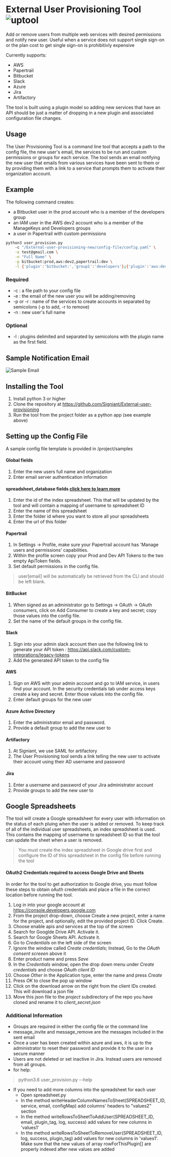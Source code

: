 # External User Provisioning Tool ![uptool](uptool.png)
Add or remove users from multiple web services with desired permissions and notify new user. Useful when a service does not support single sign-on or the plan cost to get single sign-on is prohibitivly expensive

Currently supports:

* AWS
* Papertrail
* Bitbucket
* Slack
* Azure
* Jira
* Artifactory

The tool is built using a plugin model so adding new services that have an API should be just a matter of dropping in a new plugin and associated configuration file changes.

## Usage

The User Provisioning Tool is a command line tool that accepts a path to the config file, the new user's email, the services to be run and custom permissions or groups for each service. The tool sends an email notifying the new user that emails from various services have been sent to them or by providing them with a link to a service that prompts them to activate their organization account.

## Example

The following command creates:
* a Bitbucket user in the prod account who is a member of the developers group
* an IAM user in the AWS dev2 account who is a member of the ManageKeys and Developers groups
* a user in Papertrail with custom permissions

```bash
python3 user_provision.py
    -c "/External-user-provisioning-new/config-file/config.yaml" \
    -e test@gmail.com \
    -n "Full Name" \
    -p bitbucket:prod,aws:dev2,papertrail:dev \
    -l {'plugin':'bitbucket:','group1':'developers'};{'plugin':'aws:dev2','group1':'ManageKeys','group2':'Developers'};{'plugin':'papertrail:dev','user[email]':'test@gmail.com','user[read_only]':1,'user[manage_members]':0,'user[manage_billing]':0,'user[purge_logs]':0}
```

### Required
* -c : a file path to your config file
* -e : the email of the new user you will be adding/removing
* -p or -r : name of the services to create accounts in separated by semicolons (-p to add, -r to remove)
* -n : new user's full name

### Optional
* -l : plugins delimited and separated by semicolons with the plugin name as the first field.

## Sample Notification Email
![Sample Email](https://raw.githubusercontent.com/Signiant/External-user-provisioning/master/project/samples/sample-email.png)


## Installing the Tool

1. Install python 3 or higher
2. Clone the repository at https://github.com/Signiant/External-user-provisioning
3. Run the tool from the project folder as a python app (see example above)

## Setting up the Config File

A sample config file template is provided in /project/samples

#### Global fields
1. Enter the new users full name and organization
2. Enter email server authentication information

#### spreadsheet_database fields [click here to learn more](#google-spreadsheet)
1. Enter the id of the index spreadsheet. This that will be updated by the tool and will contain a mapping of username to spreadsheet ID
2. Enter the name of this spreadsheet
3. Enter the folder id where you want to store all your spreadsheets
4. Enter the url of this folder

#### Papertrail
1. In Settings → Profile, make sure your Papertrail account has 'Manage users and permissions' capabilities.
2. Within the profile screen copy your Prod and Dev API Tokens to the two empty ApiToken fields.
3. Set default permissions in the config file.
> user[email] will be automatically be retrieved from the CLI and should be left blank.

#### BitBucket
1. When signed as an administrator go to  Settings → OAuth → OAuth consumers,  click on Add Consumer to create a key and secret; copy those values into the config file.
2. Set the name of the default groups in the config file.

#### Slack
1. Sign into your admin slack account then use the following link to generate your API token :
 https://api.slack.com/custom-integrations/legacy-tokens
2. Add the generated API token to the config file

#### AWS
1. Sign on AWS with your admin account and go to IAM service, in users find your account. In the security credentials tab under access keys create a key and secret. Enter those values into the config file.
2. Enter default groups for the new user

#### Azure Active Directory
1. Enter the administrator email and password.
2. Provide a default group to add the new user to

#### Artifactory
1. At Signiant, we use SAML for artifactory
2. The User Provisioning tool sends a link telling the new user to activate their account using their AD username and password

#### Jira
1. Enter a username and password of your Jira administrator account
2. Provide groups to add the new user to

## Google Spreadsheets
The tool will create a Google spreadsheet for every user with information on the status of each pluing when the user is added or removed.  To keep track of all of the individual user spreadsheets, an index spreadsheet is used.  This contains the mapping of username to spreadsheet ID so that the tool can update the sheet when a user is removed.

> You must create the index spreadsheet in Google drive first and configure the ID of this spreadsheet in the config file before running the tool


#### OAuth2 Credentials required to access Google Drive and Sheets
In order for the tool to get authorization to Google drive, you must follow these steps to obtain oAuth credentials and place a file in the correct location before running the tool.

1. Log in into your google account at https://console.developers.google.com
2. From the project drop-down, choose Create a new project, enter a name for the project, and optionally, edit the provided project ID. Click Create.
3. Choose enable apis and services at the top of the screen
4. Search for Googlde Drive API. Activate it.
5. Search for Google Sheets API. Activate it.
6. Go to _Credentials_ on the left side of the screen
7. Ignore the window called _Create credentials_; Instead, Go to the _OAuth consent screeen_ above it
8. Enter product name and press _Save_
9. In the _Credentials_ window, open the drop down menu under _Create credentials_ and choose _OAuth client ID_
10. Choose _Other_ in the Application type, enter the name and press _Create_
11. Press _OK_ to close the pop up window
12. Click on the download arrow on the right from the client IDs created. This will download a json file 
13. Move this json file to the _project_ subdirectory of the repo you have cloned and rename it to _client_secret.json_


### Additional Information
 - Groups are required in either the config file or the command line
 - message_invite and message_remove are the messages included in the sent email
  - Once a user has been created within azure and aws, it is
   up to the administrator to reset their password and provide it to the
   user in a secure manner
   - Users are not deleted or set inactive in Jira. Instead users are
   removed from all groups.
   - for help:
 > python3.6 user_provision.py --help
- If you need to add more columns into the spreadsheet for each user
    - Open spreadsheet.py
    - In the method writeHeaderColumnNamesToSheet(SPREADSHEET_ID, service, email, configMap) add columns' headers to "values2" section
    - In the method writeRowsToSheetToAddUser(SPREADSHEET_ID, email, plugin_tag, log, success) add values for new columns in 'values1'
    - In the method writeRowsToSheetToRemoveUser(SPREADSHEET_ID, log, success, plugin_tag) add values for new columns in 'values1'.
    Make sure that the new values of array rowForThisPlugin[] are properly indexed after new values are added
